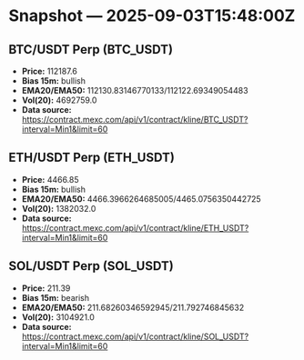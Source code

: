 # Snapshot — 2025-09-03T15:48:00Z

## BTC/USDT Perp (BTC_USDT)
- **Price:** 112187.6
- **Bias 15m:** bullish
- **EMA20/EMA50:** 112130.83146770133/112122.69349054483
- **Vol(20):** 4692759.0
- **Data source:** https://contract.mexc.com/api/v1/contract/kline/BTC_USDT?interval=Min1&limit=60

## ETH/USDT Perp (ETH_USDT)
- **Price:** 4466.85
- **Bias 15m:** bullish
- **EMA20/EMA50:** 4466.3966264685005/4465.0756350442725
- **Vol(20):** 1382032.0
- **Data source:** https://contract.mexc.com/api/v1/contract/kline/ETH_USDT?interval=Min1&limit=60

## SOL/USDT Perp (SOL_USDT)
- **Price:** 211.39
- **Bias 15m:** bearish
- **EMA20/EMA50:** 211.68260346592945/211.792746845632
- **Vol(20):** 3104921.0
- **Data source:** https://contract.mexc.com/api/v1/contract/kline/SOL_USDT?interval=Min1&limit=60
